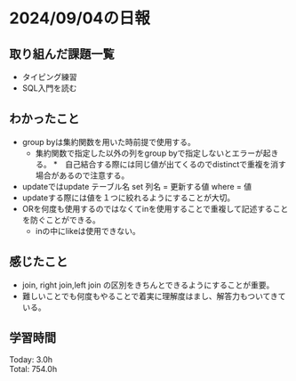 # 2024/09/04の日報
## 取り組んだ課題一覧
* タイピング練習
* SQL入門を読む
## わかったこと
* group byは集約関数を用いた時前提で使用する。
  * 集約関数で指定した以外の列をgroup byで指定しないとエラーが起きる。
*　自己結合する際には同じ値が出てくるのでdistinctで重複を消す場合があるので注意する。
*  updateではupdate テーブル名 set 列名 = 更新する値 where = 値
  *  updateする際には値を１つに絞れるようにすることが大切。
* ORを何度も使用するのではなくてinを使用することで重複して記述することを防ぐことができる。
  *  inの中にlikeは使用できない。  
## 感じたこと
* join, right join,left join の区別をきちんとできるようにすることが重要。
* 難しいことでも何度もやることで着実に理解度はまし、解答力もついてきている。
## 学習時間
Today: 3.0h<br>
Total: 754.0h
